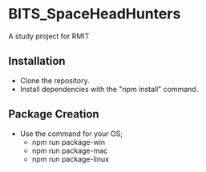# BITS_SpaceHeadHunters
A study project for RMIT

## Installation
- Clone the repository.
- Install dependencies with the "npm install" command.

## Package Creation
- Use the command for your OS;
	- npm run package-win
	- npm run package-mac
	- npm run package-linux
